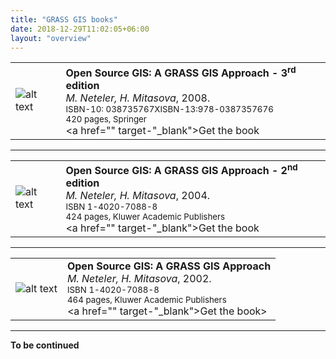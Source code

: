 ```yaml
---
title: "GRASS GIS books"
date: 2018-12-29T11:02:05+06:00
layout: "overview"
---
```


| | |
|-------|--------|
|![alt text](../../images/book_neteler2008_grassgis.png "GRASS GIS Book") | **Open Source GIS: A GRASS GIS Approach - 3<sup>rd</sup> edition**<br> *M. Neteler, H. Mitasova*, 2008. <br><small>ISBN-10: 038735767XISBN-13:978-0387357676<br>420 pages, Springer</small><br><a href="" target-"_blank">Get the book</a> |


<hr>


| | |
|-------|--------|
|![alt text](../../images/GRASS-GIS_book_2nd.jpg "GRASS GIS Book") | **Open Source GIS: A GRASS GIS Approach - 2<sup>nd</sup> edition**<br> *M. Neteler, H. Mitasova*, 2004. <br><small>ISBN 1-4020-7088-8<br>424 pages, Kluwer Academic Publishers</small><br><a href="" target-"_blank">Get the book</a> |


<hr>


| | |
|-------|--------|
|![alt text](../../images/GRASS-GIS_book.jpg "GRASS GIS Book") | **Open Source GIS: A GRASS GIS Approach**<br> *M. Neteler, H. Mitasova*, 2002. <br><small>ISBN 1-4020-7088-8<br>464 pages, Kluwer Academic Publishers</small><br><a href="" target-"_blank">Get the book</a>> |


<hr>


<b>To be continued</b >
